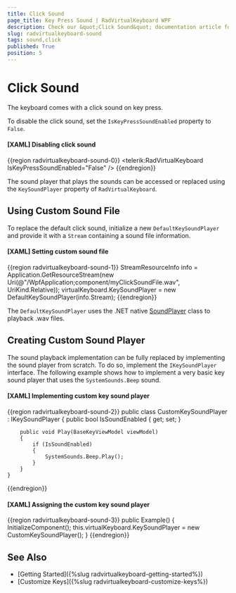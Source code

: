 ```yaml
---
title: Click Sound
page_title: Key Press Sound | RadVirtualKeyboard WPF
description: Check our &quot;Click Sound&quot; documentation article for the on-screen RadVirtualKeyboard WPF control.
slug: radvirtualkeyboard-sound
tags: sound,click
published: True
position: 5
---
```


# Click Sound

The keyboard comes with a click sound on key press.

To disable the click sound, set the `IsKeyPressSoundEnabled` property to `False`.

#### __[XAML] Disabling click sound__
{{region radvirtualkeyboard-sound-0}}
	<telerik:RadVirtualKeyboard IsKeyPressSoundEnabled="False" />
{{endregion}}

The sound player that plays the sounds can be accessed or replaced using the `KeySoundPlayer` property of `RadVirtualKeyboard`.

## Using Custom Sound File

To replace the default click sound, initialize a new `DefaultKeySoundPlayer` and provide it with a `Stream` containing a sound file information.

#### __[XAML] Setting custom sound file__
{{region radvirtualkeyboard-sound-1}}
	StreamResourceInfo info = Application.GetResourceStream(new Uri(@"/WpfApplication;component/myClickSoundFile.wav", UriKind.Relative));
	virtualKeyboard.KeySoundPlayer = new DefaultKeySoundPlayer(info.Stream);
{{endregion}}

The `DefaultKeySoundPlayer` uses the .NET native [SoundPlayer](https://docs.microsoft.com/en-us/dotnet/api/system.media.soundplayer?view=dotnet-plat-ext-6.0) class to playback .wav files. 

## Creating Custom Sound Player

The sound playback implementation can be fully replaced by implementing the sound player from scratch. To do so, implement the `IKeySoundPlayer` interface. The following example shows how to implement a very basic key sound player that uses the `SystemSounds.Beep` sound.

#### __[XAML] Implementing custom key sound player__
{{region radvirtualkeyboard-sound-2}}
	public class CustomKeySoundPlayer : IKeySoundPlayer
    {
        public bool IsSoundEnabled { get; set; }
		
        public void Play(BaseKeyViewModel viewModel)
        {
            if (IsSoundEnabled)
            {
                SystemSounds.Beep.Play();
            }
        }
    }
{{endregion}}

#### __[XAML] Assigning the custom key sound player__
{{region radvirtualkeyboard-sound-3}}
	public Example()
	{
		InitializeComponent();
		this.virtualKeyboard.KeySoundPlayer = new CustomKeySoundPlayer();
	}
{{endregion}}

## See Also
* [Getting Started]({%slug radvirtualkeyboard-getting-started%})
* [Customize Keys]({%slug radvirtualkeyboard-customize-keys%})
